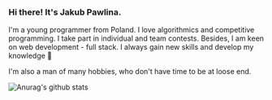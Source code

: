 ### Hi there! <!--👋--> It's Jakub Pawlina.

I'm a young programmer from Poland. I love algorithmics and competitive programming. I take part in individual and team contests. Besides, I am keen on web development - full stack. I always gain new skills and develop my knowledge 📖

I'm also a man of many hobbies, who don't have time to be at loose end.

<!--
**jakubpawlina/jakubpawlina** is a ✨ _special_ ✨ repository because its `README.md` (this file) appears on your GitHub profile.

Here are some ideas to get you started:

- 🔭 I’m currently working on ...
- 🌱 I’m currently learning ...
- 👯 I’m looking to collaborate on ...
- 🤔 I’m looking for help with ...
- 💬 Ask me about ...
- 📫 How to reach me: ...
- 😄 Pronouns: ...
- ⚡ Fun fact: ...
-->


![Anurag's github stats](https://github-readme-stats.vercel.app/api?username=jakubpawlina&show_icons=true&count_private=true&include_all_commits=true&theme=dark&hide=stars,contribs)
